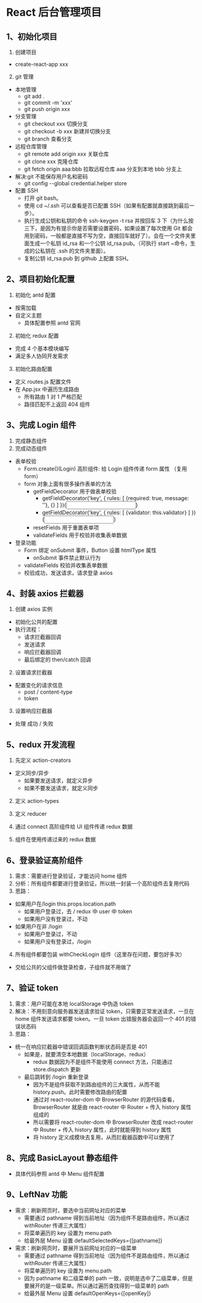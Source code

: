 # React 后台管理项目

## 1、初始化项目

1. 创建项目

- create-react-app xxx

2. git 管理

- 本地管理
  - git add .
  - git commit -m 'xxx'
  - git push origin xxx
- 分支管理
  - git checkout xxx 切换分支
  - git checkout -b xxx 新建并切换分支
  - git branch 查看分支
- 远程仓库管理
  - git remote add origin xxx 关联仓库
  - git clone xxx 克隆仓库
  - git fetch origin aaa:bbb 拉取远程仓库 aaa 分支到本地 bbb 分支上
- 解决:git 不能保存用户名和密码
  - git config --global credential.helper store
- 配置 SSH
  - 打开 git bash。
  - 使用 cd ~/.ssh 可以查看是否已配置 SSH（如果有配置就直接跳到最后一步）。
  - 执行生成公钥和私钥的命令 ssh-keygen -t rsa 并按回车 3 下（为什么按三下，是因为有提示你是否需要设置密码，如果设置了每次使用 Git 都会用到密码，一般都是直接不写为空，直接回车就好了）。会在一个文件夹里面生成一个私钥 id_rsa 和一个公钥 id_rsa.pub。（可执行 start ~命令，生成的公私钥在 .ssh 的文件夹里面）。
  - 复制公钥 id_rsa.pub 到 github 上配置 SSH。

## 2、项目初始化配置

1. 初始化 antd 配置

- 按需加载
- 自定义主题
  - 具体配置参照 antd 官网

2. 初始化 redux 配置

- 完成 4 个基本模块编写
- 满足多人协同开发需求

3. 初始化路由配置

- 定义 routes.js 配置文件
- 在 App.jsx 中遍历生成路由
  - 所有路由 1 对 1 严格匹配
  - 路径匹配不上返回 404 组件

## 3、完成 Login 组件

1. 完成静态组件
2. 完成动态组件

- 表单校验
  - Form.create()(Login) 高阶组件: 给 Login 组件传递 form 属性 （复用 form）
  - form 对象上面有很多操作表单的方法
    - getFieldDecorator 用于做表单校验
      - getFieldDecorator('key', { rules: [ {required: true, message: ''}, {} ] })(<Input />)
      - getFieldDecorator('key', { rules: [ {validator: this.validator} ] })(<Input />)
    - resetFields 用于重置表单项
    - validateFields 用于校验并收集表单数据
- 登录功能
  - Form 绑定 onSubmit 事件，Button 设置 htmlType 属性
    - onSubmit 事件禁止默认行为
  - validateFields 校验并收集表单数据
  - 校验成功，发送请求，请求登录 axios

## 4、封装 axios 拦截器

1. 创建 axios 实例

- 初始化公共的配置
- 执行流程：
  - 请求拦截器回调
  - 发送请求
  - 响应拦截器回调
  - 最后绑定的 then/catch 回调

2. 设置请求拦截器

- 配置变化的请求信息
  - post / content-type
  - token

3. 设置响应拦截器

- 处理 成功 / 失败

## 5、redux 开发流程

1. 先定义 action-creators

- 定义同步/异步
  - 如果要发送请求，就定义异步
  - 如果不要发送请求，就定义同步

2. 定义 action-types

3. 定义 reducer

4. 通过 connect 高阶组件给 UI 组件传递 redux 数据

5. 组件在使用传递过来的 redux 数据

## 6、登录验证高阶组件

1. 需求：需要进行登录验证，才能访问 home 组件
2. 分析：所有组件都要进行登录验证，所以统一封装一个高阶组件去复用代码
3. 思路：

- 如果用户在/login this.props.location.path
  - 如果用户登录过，去 / redux 中 user 中 token
  - 如果用户没有登录过，不动
- 如果用户在非 /login
  - 如果用户登录过，不动
  - 如果用户没有登录过，/login

4. 所有组件都要包装 withCheckLogin 组件（这里存在问题，要包好多次）

- 交给公共的父组件做登录检查，子组件就不用做了

## 7、验证 token

1. 需求：用户可能在本地 localStorage 中伪造 token
2. 解决：不用刻意向服务器发送请求验证 token，只需要正常发送请求，一旦在 home 组件发送请求都要 token。一旦 token 出错服务器会返回一个 401 的错误状态码
3. 思路：

- 统一在响应拦截器中错误回调函数判断状态码是否是 401
  - 如果是，就要清空本地数据（localStorage、redux）
    - redux 数据因为不是组件不能使用 connect 方法，只能通过 store.dispatch 更新
  - 最后跳转到 /login 重新登录
    - 因为不是组件获取不到路由组件的三大属性，从而不能 history.push。此时需要修改路由的配置
    - 通过对 react-router-dom 中 BrowserRouter 的源代码查看，BrowserRouter 就是由 react-router 中 Router + 传入 history 属性组成的
    - 所以需要将 react-router-dom 中 BrowserRouter 改成 react-router 中 Router + 传入 history 属性，此时就能得到 history 属性
    - 将 history 定义成模块去复用，从而拦截器函数中可以使用了

## 8、完成 BasicLayout 静态组件

- 具体代码参照 antd 中 Menu 组件配置

## 9、LeftNav 功能

- 需求：刷新网页时，要选中当前网址对应的菜单
  - 需要通过 pathname 得到当前地址（因为组件不是路由组件，所以通过 withRouter 传递三大属性）
  - 将菜单遍历的 key 设置为 menu.path
  - 给最外层 Menu 设置 defaultSelectedKeys={[pathname]}
- 需求：刷新网页时，要展开当前网址对应的一级菜单
  - 需要通过 pathname 得到当前地址（因为组件不是路由组件，所以通过 withRouter 传递三大属性）
  - 将菜单遍历的 key 设置为 menu.path
  - 因为 pathname 和二级菜单的 path 一致，说明是选中了二级菜单，但是要展开的是一级菜单。所以通过遍历查找得到一级菜单的 path
  - 给最外层 Menu 设置 defaultOpenKeys={[openKey]}
